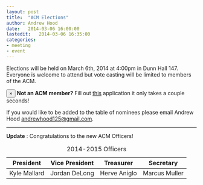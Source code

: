```yaml
---
layout: post
title:  "ACM Elections"
author: Andrew Hood 
date:   2014-03-06 16:00:00 
lastedit:   2014-03-06 16:35:00
categories: 
- meeting 
- event
---
```


Elections will be held on March 6th, 2014 at 4:00pm in Dunn Hall 147.
Everyone is welcome to attend but vote casting will be limited to
members of the ACM. 

<div class="alert">
  <button type="button" class="close" data-dismiss="alert">&times;</button>
  <strong>Not an ACM member?</strong> Fill out <a href="/membership/join/">this</a> application it only takes a couple seconds!
</div>

If you would like to be added to the table of nominees please email
Andrew Hood <andrewhood125@gmail.com>.

---

__Update__ : Congratulations to the new ACM Officers!

<table class="table table-striped table-bordered">
  <caption>2014-2015 Officers</caption>
  <thead>
    <tr>
      <th>President</th>
      <th>Vice President</th>
      <th>Treasurer</th>
      <th>Secretary</th>
    </tr>
  </thead>
  <tbody>
    <tr>
      <td>Kyle Mallard</td>
      <td>Jordan DeLong</td>
      <td>Herve Aniglo</td>
      <td>Marcus Muller</td>
    </tr>
  </tbody>
</table>
